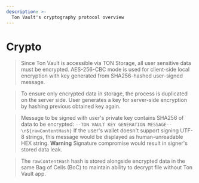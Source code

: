 ```yaml
---
description: >-
  Ton Vault's cryptography protocol overview
---
```


# Crypto
>Since Ton Vault is accessible via TON Storage, all user sensitive data must be encrypted. AES-256-CBC mode is used for client-side local encryption with key generated from SHA256-hashed user-signed message. 

>To ensure only encrypted data in storage, the process is duplicated on the server side. User generates a key for server-side encryption by hashing previous obtained key again.

>Message to be signed with user's private key contains SHA256 of data to be encrypted:
``--TON VAULT KEY GENERATION MESSAGE--\n${rawContentHash}``
If the user's wallet doesn't support signing UTF-8 strings, this message would be displayed as human-unreadable HEX string.
**Warning** Signature compromise would result in signer's stored data leak.

>The `rawContentHash` hash is stored alongside encrypted data in the same Bag of Cells (BoC) to maintain ability to decrypt file without Ton Vault app. 
